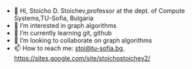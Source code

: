 - 👋 Hi, Stoicho D. Stoichev,professor at the dept. of Compute Systems,TU-Sofia, Bulgaria
- 👀 I’m interested in graph algorithms
- 🌱 I’m currently learning git, github
- 💞️ I’m looking to collaborate on graph algorithms
- 📫 How to reach me: stoi@tu-sofia.bg, https://sites.google.com/site/stoichostoichev2/ 

<!---
TryngovT/TryngovT is a ✨ special ✨ repository because its `README.md` (this file) appears on your GitHub profile.
You can click the Preview link to take a look at your changes.
--->

